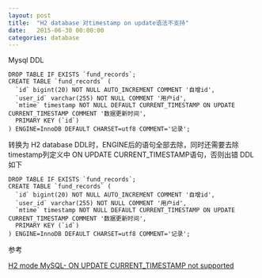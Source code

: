 ```yaml
---
layout: post
title:  "H2 database 对timestamp on update语法不支持"
date:   2015-06-30 00:00:00
categories: database
---
```


Mysql DDL

	DROP TABLE IF EXISTS `fund_records`;
	CREATE TABLE `fund_records` (
	  `id` bigint(20) NOT NULL AUTO_INCREMENT COMMENT '自增id',
	  `user_id` varchar(255) NOT NULL COMMENT '用户id',
	  `mtime` timestamp NOT NULL DEFAULT CURRENT_TIMESTAMP ON UPDATE CURRENT_TIMESTAMP COMMENT '数据更新时间',
	  PRIMARY KEY (`id`)
	) ENGINE=InnoDB DEFAULT CHARSET=utf8 COMMENT='记录';


转换为 H2 database DDL时，ENGINE后的语句全部去除，同时还需要去除 timestamp列定义中 ON UPDATE CURRENT_TIMESTAMP语句，否则出错
DDL如下

	DROP TABLE IF EXISTS `fund_records`;
	CREATE TABLE `fund_records` (
	  `id` bigint(20) NOT NULL AUTO_INCREMENT COMMENT '自增id',
	  `user_id` varchar(255) NOT NULL COMMENT '用户id',
	  `mtime` timestamp NOT NULL DEFAULT CURRENT_TIMESTAMP ON UPDATE CURRENT_TIMESTAMP COMMENT '数据更新时间',
	  PRIMARY KEY (`id`)
	) ENGINE=InnoDB DEFAULT CHARSET=utf8 COMMENT='记录';


参考

[H2 mode MySQL- ON UPDATE CURRENT_TIMESTAMP not supported](https://code.google.com/p/h2database/issues/detail?id=491)